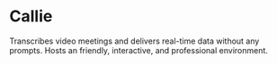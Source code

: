 # Callie
Transcribes video meetings and delivers real-time data without any prompts. Hosts an friendly, interactive, and professional environment.
